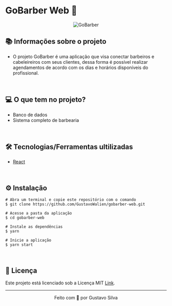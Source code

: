 # GoBarber Web 💈

<div align="center">
  <img alt="GoBarber" title="GoBarber" src="https://user-images.githubusercontent.com/19844596/160872755-09b5ddc2-1aa4-4726-8b2d-85a3fe480701.png" />
</div>

## 📚 Informações sobre o projeto

* O projeto GoBarber é uma aplicação que visa conectar barbeiros e cabeleireiros com seus clientes, dessa forma é possível realizar agendamentos de acordo com os dias e horários disponíveis do profissional.

&nbsp;

## 💻 O que tem no projeto?

* Banco de dados
* Sistema completo de barbearia

&nbsp;

## 🛠️ Tecnologias/Ferramentas ultilizadas

* [React](https://pt-br.reactjs.org/)

&nbsp;


## ⚙️ Instalação
```
# Abra um terminal e copie este repositório com o comando
$ git clone https://github.com/GustavoWalien/gobarber-web.git
```

```
# Acesse a pasta da aplicação
$ cd gobarber-web

# Instale as dependências
$ yarn

# Inicie a aplicação
$ yarn start

```

&nbsp;

## 📝 Licença

Este projeto está licenciado sob a Licença MIT [Link](https://github.com/GustavoWalien/gobarber-web/blob/master/LICENSE).

---

<p align="center">Feito com 💙 por Gustavo Silva</p>
